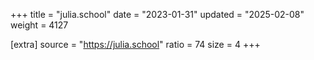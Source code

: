 +++
title = "julia.school"
date = "2023-01-31"
updated = "2025-02-08"
weight = 4127

[extra]
source = "https://julia.school"
ratio = 74
size = 4
+++
